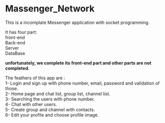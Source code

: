 # Massenger_Network
This is a incomplate Messenger application with socket programming.<br />

It has four part: <br />
front-end <br />
Back-end<br />
Server<br />
DataBase<br />

**unfortunately, we complete its front-end part and other parts are not completed.<br />**

The feathers of this app are :<br />
1- Login and sign up with phone number, email, password and validation of those.<br />
2- Home page and chat list, group list, channel list.<br />
3- Searching the users with phone number.<br />
4- Chat with other users.<br />
5- Create group and channel with contacts.<br />
6- Edit your profile and choose profile image.<br />
